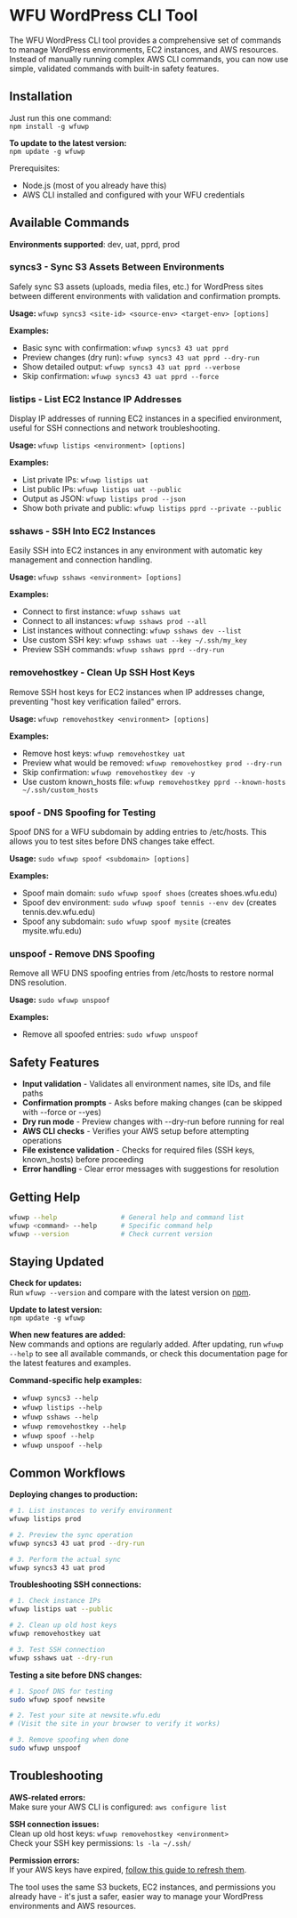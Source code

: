 # WFU WordPress CLI Tool

The WFU WordPress CLI tool provides a comprehensive set of commands to manage WordPress environments, EC2 instances, and AWS resources. Instead of manually running complex AWS CLI commands, you can now use simple, validated commands with built-in safety features.

## Installation

Just run this one command:  
`npm install -g wfuwp`

**To update to the latest version:**  
`npm update -g wfuwp`

Prerequisites:

- Node.js (most of you already have this)
- AWS CLI installed and configured with your WFU credentials

## Available Commands

**Environments supported**: dev, uat, pprd, prod

### syncs3 - Sync S3 Assets Between Environments

Safely sync S3 assets (uploads, media files, etc.) for WordPress sites between different environments with validation and confirmation prompts.

**Usage:** `wfuwp syncs3 <site-id> <source-env> <target-env> [options]`

**Examples:**

- Basic sync with confirmation: `wfuwp syncs3 43 uat pprd`
- Preview changes (dry run): `wfuwp syncs3 43 uat pprd --dry-run`
- Show detailed output: `wfuwp syncs3 43 uat pprd --verbose`
- Skip confirmation: `wfuwp syncs3 43 uat pprd --force`

### listips - List EC2 Instance IP Addresses

Display IP addresses of running EC2 instances in a specified environment, useful for SSH connections and network troubleshooting.

**Usage:** `wfuwp listips <environment> [options]`

**Examples:**

- List private IPs: `wfuwp listips uat`
- List public IPs: `wfuwp listips uat --public`
- Output as JSON: `wfuwp listips prod --json`
- Show both private and public: `wfuwp listips pprd --private --public`

### sshaws - SSH Into EC2 Instances

Easily SSH into EC2 instances in any environment with automatic key management and connection handling.

**Usage:** `wfuwp sshaws <environment> [options]`

**Examples:**

- Connect to first instance: `wfuwp sshaws uat`
- Connect to all instances: `wfuwp sshaws prod --all`
- List instances without connecting: `wfuwp sshaws dev --list`
- Use custom SSH key: `wfuwp sshaws uat --key ~/.ssh/my_key`
- Preview SSH commands: `wfuwp sshaws pprd --dry-run`

### removehostkey - Clean Up SSH Host Keys

Remove SSH host keys for EC2 instances when IP addresses change, preventing "host key verification failed" errors.

**Usage:** `wfuwp removehostkey <environment> [options]`

**Examples:**

- Remove host keys: `wfuwp removehostkey uat`
- Preview what would be removed: `wfuwp removehostkey prod --dry-run`
- Skip confirmation: `wfuwp removehostkey dev -y`
- Use custom known_hosts file: `wfuwp removehostkey pprd --known-hosts ~/.ssh/custom_hosts`

### spoof - DNS Spoofing for Testing

Spoof DNS for a WFU subdomain by adding entries to /etc/hosts. This allows you to test sites before DNS changes take effect.

**Usage:** `sudo wfuwp spoof <subdomain> [options]`

**Examples:**

- Spoof main domain: `sudo wfuwp spoof shoes` (creates shoes.wfu.edu)
- Spoof dev environment: `sudo wfuwp spoof tennis --env dev` (creates tennis.dev.wfu.edu)
- Spoof any subdomain: `sudo wfuwp spoof mysite` (creates mysite.wfu.edu)

### unspoof - Remove DNS Spoofing

Remove all WFU DNS spoofing entries from /etc/hosts to restore normal DNS resolution.

**Usage:** `sudo wfuwp unspoof`

**Examples:**

- Remove all spoofed entries: `sudo wfuwp unspoof`

## Safety Features

- **Input validation** - Validates all environment names, site IDs, and file paths
- **Confirmation prompts** - Asks before making changes (can be skipped with --force or --yes)
- **Dry run mode** - Preview changes with --dry-run before running for real
- **AWS CLI checks** - Verifies your AWS setup before attempting operations
- **File existence validation** - Checks for required files (SSH keys, known_hosts) before proceeding
- **Error handling** - Clear error messages with suggestions for resolution

## Getting Help

```bash
wfuwp --help                # General help and command list
wfuwp <command> --help      # Specific command help
wfuwp --version             # Check current version
```

## Staying Updated

**Check for updates:**  
Run `wfuwp --version` and compare with the latest version on [npm](https://www.npmjs.com/package/wfuwp).

**Update to latest version:**  
`npm update -g wfuwp`

**When new features are added:**  
New commands and options are regularly added. After updating, run `wfuwp --help` to see all available commands, or check this documentation page for the latest features and examples.

**Command-specific help examples:**

- `wfuwp syncs3 --help`
- `wfuwp listips --help`
- `wfuwp sshaws --help`
- `wfuwp removehostkey --help`
- `wfuwp spoof --help`
- `wfuwp unspoof --help`

## Common Workflows

**Deploying changes to production:**

```bash
# 1. List instances to verify environment
wfuwp listips prod

# 2. Preview the sync operation
wfuwp syncs3 43 uat prod --dry-run

# 3. Perform the actual sync
wfuwp syncs3 43 uat prod
```

**Troubleshooting SSH connections:**

```bash
# 1. Check instance IPs
wfuwp listips uat --public

# 2. Clean up old host keys
wfuwp removehostkey uat

# 3. Test SSH connection
wfuwp sshaws uat --dry-run
```

**Testing a site before DNS changes:**

```bash
# 1. Spoof DNS for testing
sudo wfuwp spoof newsite

# 2. Test your site at newsite.wfu.edu
# (Visit the site in your browser to verify it works)

# 3. Remove spoofing when done
sudo wfuwp unspoof
```

## Troubleshooting

**AWS-related errors:**  
Make sure your AWS CLI is configured: `aws configure list`

**SSH connection issues:**  
Clean up old host keys: `wfuwp removehostkey <environment>`  
Check your SSH key permissions: `ls -la ~/.ssh/`

**Permission errors:**  
If your AWS keys have expired, [follow this guide to refresh them](https://web.dev.wfu.edu/2025/03/regenerating-aws-credentials/).

The tool uses the same S3 buckets, EC2 instances, and permissions you already have - it's just a safer, easier way to manage your WordPress environments and AWS resources.